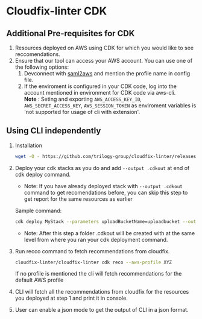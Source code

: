 # Cloudfix-linter CDK


## Additional Pre-requisites for CDK
1. Resources deployed on AWS using CDK for which you would like to see reccomendations.    
2. Ensure that our tool can access your AWS account. You can use one of the following options:
    1. Devconnect with [saml2aws](https://github.com/Versent/saml2aws) and mention the profile name in config file.   
    2. If the enviroment is configured in your CDK code, log into the account mentioned in environment for CDK code via aws-cli.  
    **Note** : Seting and exporting `AWS_ACCESS_KEY_ID`, `AWS_SECRET_ACCESS_KEY`, `AWS_SESSION_TOKEN` as enviroment variables is 'not supported for usage of cli with extension'.

<!-- 3). You must deploy cdk from your CDK project directory, with cdk.json at root level of cdk project.    -->

<!-- ## Using the VS Code [Cloudfix-linter extension](https://open-vsx.trilogy.devspaces.com/extension/devfactory/cloudfix-linter)

1. Deploy your cdk stacks with `--ouptut .cdkout` added at last of cdk deploy command. This creates a .cdkout directory with cdk deploy outputs(manifest.json,tree.json and stack templates etc.)

2. Open command pallete by pressing `ctrl+shift+P` and `Cloudfix-linter: cdk reco`.   

3. Input box for profile comes .Type in the profile that you want to have the result for, if no profile provided default aws-profile will be choosen.   

4. A prompt for aws profile verified and getting resources is shown, meaning all the stack resources are being fetched.   

5. A new view will open in your VSCode with the recommendation report, showing recommendations from Cloudfix corresponding to the resoruces created by the stack. -->

## Using CLI independently 
1. Installation
    ```bash
    wget -O - https://github.com/trilogy-group/cloudfix-linter/releases/latest/download/install.sh | bash
    ```
       

2. Deploy your cdk stacks as you do and add `--output .cdkout` at end of cdk deploy command.   
    - Note: If you have already deployed stack with `--output .cdkout` command to get recomendations before, you can skip this step to get report for the same resources as earlier

    Sample command: 
    ```bash
    cdk deploy MyStack --parameters uploadBucketName=uploadbucket --output .cdkout
    ```
    - Note: After this step a folder .cdkout will be created with at the same level from where you ran your cdk deployment command.
 
3. Run recco command to fetch recommendations from cloudfix.
    ```bash
    cloudfix-linter/cloudfix-linter cdk reco --aws-profile XYZ
    ```
    If no profile is mentioned the cli will fetch recommendations for the default AWS profile

4. CLI will fetch all the recommendations from cloudfix for the resources you deployed at step 1 and print it in console.

5. User can enable a json mode to get the output of CLI in a json format.
